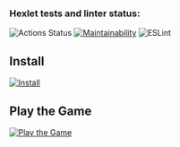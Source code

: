 ### Hexlet tests and linter status:
![Actions Status](/workflows/hexlet-check/badge.svg)
[![Maintainability](https://api.codeclimate.com/v1/badges/a99a88d28ad37a79dbf6/maintainability)](https://codeclimate.com/github/codeclimate/codeclimate/maintainability)
![ESLint](/workflows/lint/badge.svg)

## Install

[![Install](https://asciinema.org/a/9Ych8hD2ROA2CwInNZPj6IJsk.png)](https://asciinema.org/a/9Ych8hD2ROA2CwInNZPj6IJsk)

## Play the Game

[![Play the Game](https://asciinema.org/a/vE1Zhn76IU4sdzvP36hWp8z0l.png)](https://asciinema.org/a/vE1Zhn76IU4sdzvP36hWp8z0l)


